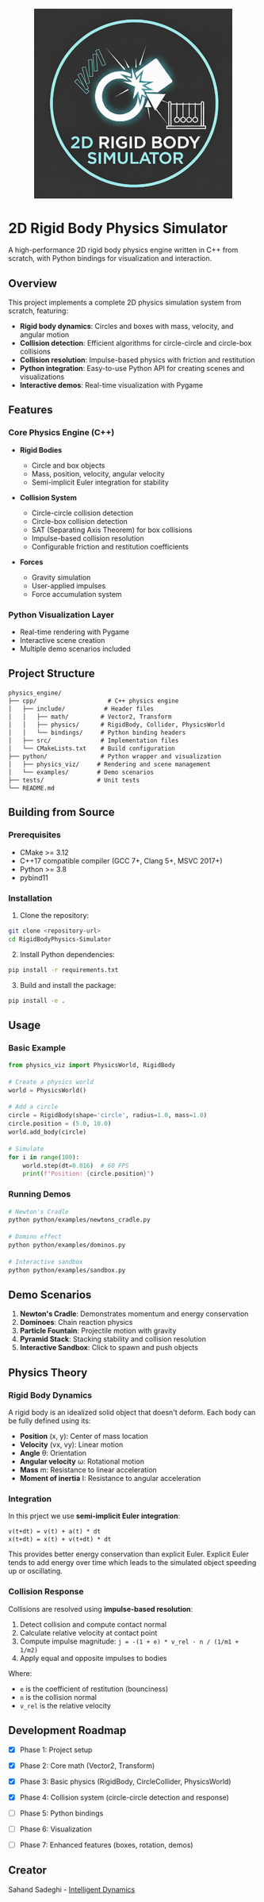 <p align="center">
  <img src="Logo.png" alt="2D Rigid Body Physics Simulator Logo" width="400"/>
</p>

# 2D Rigid Body Physics Simulator

A high-performance 2D rigid body physics engine written in C++ from scratch, with Python bindings for visualization and interaction.

## Overview

This project implements a complete 2D physics simulation system from scratch, featuring:

- **Rigid body dynamics**: Circles and boxes with mass, velocity, and angular motion
- **Collision detection**: Efficient algorithms for circle-circle and circle-box collisions
- **Collision resolution**: Impulse-based physics with friction and restitution
- **Python integration**: Easy-to-use Python API for creating scenes and visualizations
- **Interactive demos**: Real-time visualization with Pygame

## Features

### Core Physics Engine (C++)

- **Rigid Bodies**
  - Circle and box objects
  - Mass, position, velocity, angular velocity
  - Semi-implicit Euler integration for stability

- **Collision System**
  - Circle-circle collision detection
  - Circle-box collision detection
  - SAT (Separating Axis Theorem) for box collisions
  - Impulse-based collision resolution
  - Configurable friction and restitution coefficients

- **Forces**
  - Gravity simulation
  - User-applied impulses
  - Force accumulation system

### Python Visualization Layer

- Real-time rendering with Pygame
- Interactive scene creation
- Multiple demo scenarios included

## Project Structure

```
physics_engine/
├── cpp/                    # C++ physics engine
│   ├── include/           # Header files
│   │   ├── math/         # Vector2, Transform
│   │   ├── physics/      # RigidBody, Collider, PhysicsWorld
│   │   └── bindings/     # Python binding headers
│   ├── src/              # Implementation files
│   └── CMakeLists.txt    # Build configuration
├── python/               # Python wrapper and visualization
│   ├── physics_viz/     # Rendering and scene management
│   └── examples/        # Demo scenarios
├── tests/               # Unit tests
└── README.md           
```

## Building from Source

### Prerequisites

- CMake >= 3.12
- C++17 compatible compiler (GCC 7+, Clang 5+, MSVC 2017+)
- Python >= 3.8
- pybind11

### Installation

1. Clone the repository:
```bash
git clone <repository-url>
cd RigidBodyPhysics-Simulator
```

2. Install Python dependencies:
```bash
pip install -r requirements.txt
```

3. Build and install the package:
```bash
pip install -e .
```

## Usage

### Basic Example

```python
from physics_viz import PhysicsWorld, RigidBody

# Create a physics world
world = PhysicsWorld()

# Add a circle
circle = RigidBody(shape='circle', radius=1.0, mass=1.0)
circle.position = (5.0, 10.0)
world.add_body(circle)

# Simulate
for i in range(100):
    world.step(dt=0.016)  # 60 FPS
    print(f"Position: {circle.position}")
```

### Running Demos

```bash
# Newton's Cradle
python python/examples/newtons_cradle.py

# Domino effect
python python/examples/dominos.py

# Interactive sandbox
python python/examples/sandbox.py
```

## Demo Scenarios

1. **Newton's Cradle**: Demonstrates momentum and energy conservation
2. **Dominoes**: Chain reaction physics
3. **Particle Fountain**: Projectile motion with gravity
4. **Pyramid Stack**: Stacking stability and collision resolution
5. **Interactive Sandbox**: Click to spawn and push objects

## Physics Theory

### Rigid Body Dynamics

A rigid body is an idealized solid object that doesn't deform. Each body can be fully defined using its:
- **Position** (x, y): Center of mass location
- **Velocity** (vx, vy): Linear motion
- **Angle** θ: Orientation
- **Angular velocity** ω: Rotational motion
- **Mass** m: Resistance to linear acceleration
- **Moment of inertia** I: Resistance to angular acceleration

### Integration

In this prject we use **semi-implicit Euler integration**:
```
v(t+dt) = v(t) + a(t) * dt
x(t+dt) = x(t) + v(t+dt) * dt
```

This provides better energy conservation than explicit Euler. Explicit Euler tends to add energy over time which leads to the simulated object speeding up or oscillating.

### Collision Response

Collisions are resolved using **impulse-based resolution**:
1. Detect collision and compute contact normal
2. Calculate relative velocity at contact point
3. Compute impulse magnitude: `j = -(1 + e) * v_rel · n / (1/m1 + 1/m2)`
4. Apply equal and opposite impulses to bodies

Where:
- `e` is the coefficient of restitution (bounciness)
- `n` is the collision normal
- `v_rel` is the relative velocity

## Development Roadmap

- [x] Phase 1: Project setup
- [x] Phase 2: Core math (Vector2, Transform)
- [x] Phase 3: Basic physics (RigidBody, CircleCollider, PhysicsWorld)
- [x] Phase 4: Collision system (circle-circle detection and response)
- [ ] Phase 5: Python bindings
- [ ] Phase 6: Visualization
- [ ] Phase 7: Enhanced features (boxes, rotation, demos)


## Creator

Sahand Sadeghi - [Intelligent Dynamics](http://inteldynamic.com/)